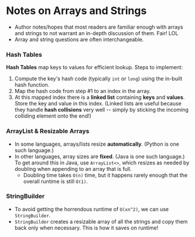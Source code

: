 # Notes on Arrays and Strings

* Author notes/hopes that most readers are familiar enough with arrays and strings to not warrant an in-depth discussion of them. Fair! LOL
* Array and string questions are often interchangeable.

### Hash Tables

<b>Hash Tables</b> map keys to values for efficient lookup. Steps to implement:

1. Compute the key's hash code (typically `int` or `long`) using the in-built hash function.
2. Map the hash code from step #1 to an index in the array.
3. At this mapped index there is a <b>linked list</b> containing <b>keys</b> and <b>values</b>. Store the key and value in this index. (Linked lists are useful because they handle <b>hash collisions</b> very well -- simply by sticking the incoming colliding element onto the end!)

### ArrayList & Resizable Arrays

* In some languages, arrays/lists resize **automatically**. (Python is one such language.)
* In other languages, array sizes are **fixed**. (Java is one such language.) To get around this in Java, use `ArrayList<>`, which resizes as needed by doubling when appending to an array that is full.
    * Doubling time takes `O(n)` time, but it happens rarely enough that the overall runtime is still `O(1)`.

### StringBuilder

* To avoid getting the horrendous runtime of `O(xn^2)`, we can use `StringBuilder`.
* `StringBuilder` creates a resizable array of all the strings and copy them back only when necessary. This is how it saves on runtime!